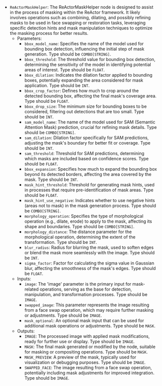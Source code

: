 - `ReActorMaskHelper`: The ReActorMaskHelper node is designed to assist in the process of masking within the ReActor framework. It likely involves operations such as combining, dilating, and possibly refining masks to be used in face swapping or restoration tasks, leveraging specific detection hints and mask manipulation techniques to optimize the masking process for better results.
    - Parameters:
        - `bbox_model_name`: Specifies the name of the model used for bounding box detection, influencing the initial step of mask generation. Type should be `COMBO[STRING]`.
        - `bbox_threshold`: The threshold value for bounding box detection, determining the sensitivity of the model in identifying potential areas of interest. Type should be `FLOAT`.
        - `bbox_dilation`: Indicates the dilation factor applied to bounding boxes, potentially expanding the area considered for mask application. Type should be `INT`.
        - `bbox_crop_factor`: Defines how much to crop around the detected bounding box, affecting the final mask's coverage area. Type should be `FLOAT`.
        - `bbox_drop_size`: The minimum size for bounding boxes to be considered, filtering out detections that are too small. Type should be `INT`.
        - `sam_model_name`: The name of the model used for SAM (Semantic Attention Mask) prediction, crucial for refining mask details. Type should be `COMBO[STRING]`.
        - `sam_dilation`: Dilation factor specifically for SAM predictions, adjusting the mask's boundary for better fit or coverage. Type should be `INT`.
        - `sam_threshold`: Threshold for SAM predictions, determining which masks are included based on confidence scores. Type should be `FLOAT`.
        - `bbox_expansion`: Specifies how much to expand the bounding box beyond its detected borders, affecting the area covered by the mask. Type should be `INT`.
        - `mask_hint_threshold`: Threshold for generating mask hints, used in processes that require pre-identification of mask areas. Type should be `FLOAT`.
        - `mask_hint_use_negative`: Indicates whether to use negative hints (areas not to mask) in the mask generation process. Type should be `COMBO[STRING]`.
        - `morphology_operation`: Specifies the type of morphological operation (e.g., dilate, erode) to apply to the mask, affecting its shape and boundaries. Type should be `COMBO[STRING]`.
        - `morphology_distance`: The distance parameter for the morphological operation, determining the extent of the transformation. Type should be `INT`.
        - `blur_radius`: Radius for blurring the mask, used to soften edges or blend the mask more seamlessly with the image. Type should be `INT`.
        - `sigma_factor`: Factor for calculating the sigma value in Gaussian blur, affecting the smoothness of the mask's edges. Type should be `FLOAT`.
    - Inputs:
        - `image`: The 'image' parameter is the primary input for mask-related operations, serving as the base for detection, manipulation, and transformation processes. Type should be `IMAGE`.
        - `swapped_image`: This parameter represents the image resulting from a face swap operation, which may require further masking or adjustments. Type should be `IMAGE`.
        - `mask_optional`: An optional mask input that can be used for additional mask operations or adjustments. Type should be `MASK`.
    - Outputs:
        - `IMAGE`: The processed image with applied mask modifications, ready for further use or display. Type should be `IMAGE`.
        - `MASK`: The final mask generated or modified by the node, suitable for masking or compositing operations. Type should be `MASK`.
        - `MASK_PREVIEW`: A preview of the mask, typically used for visualization or debugging purposes. Type should be `IMAGE`.
        - `SWAPPED_FACE`: The image resulting from a face swap operation, potentially including mask adjustments for improved integration. Type should be `IMAGE`.
